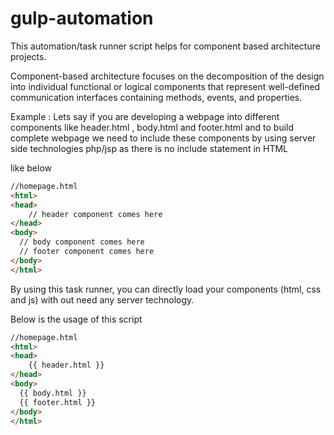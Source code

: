 # gulp-automation
This automation/task runner script helps for component based architecture projects.

Component-based architecture focuses on the decomposition of the design into individual functional or logical components that represent well-defined communication interfaces containing methods, events, and properties.

Example : Lets say if you are developing a webpage into different components like header.html , body.html and footer.html and to build complete webpage we need to include these components by using server side technologies php/jsp as there is no include statement in HTML

like below
```html
//homepage.html
<html>
<head>
    // header component comes here
</head>
<body>
  // body component comes here
  // footer component comes here
</body>
</html>
```

By using this task runner, you can directly load your components (html, css and js) with out need any server technology. 

Below is the usage of this script

```html
//homepage.html
<html>
<head>
    {{ header.html }}
</head>
<body>
  {{ body.html }}
  {{ footer.html }}
</body>
</html>

```





